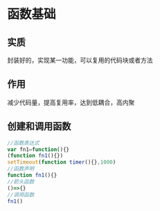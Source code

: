 # 函数基础

## 实质

封装好的，实现某一功能，可以复用的代码块或者方法

## 作用

减少代码量，提高复用率，达到低耦合，高内聚

## 创建和调用函数

```javascript
//函数表达式
var fn1=function(){}
(function fn1(){})
setTimeout(function timer(){},1000)
//函数声明
function fn1(){}
//箭头函数
()=>{}
//调用函数
fn1()
```

